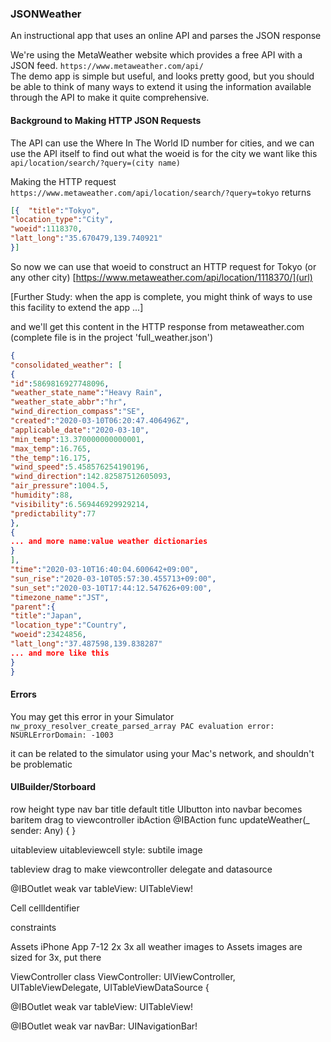 ### JSONWeather
An instructional app that uses an online API and parses the JSON response

We're using the MetaWeather website which provides a free API with a JSON feed. `https://www.metaweather.com/api/`  
The demo app is simple but useful, and looks pretty good, but you should be able to think of many ways to extend it using the information available through the API to make it quite comprehensive.


#### Background to Making HTTP JSON Requests


The API can use the Where In The World ID number for cities, and we can use the API itself to find out what the woeid is for the city we want like this `api/location/search/?query=(city name)`

Making the HTTP request `https://www.metaweather.com/api/location/search/?query=tokyo` returns
```JSON 
[{	"title":"Tokyo",
"location_type":"City",
"woeid":1118370,
"latt_long":"35.670479,139.740921"
}]  
```  

So now we can use that woeid to construct an HTTP request for Tokyo (or any other city)
[https://www.metaweather.com/api/location/1118370/](url)

[Further Study: when the app is complete, you might think of ways to use this facility to extend the app ...]

and we'll get this content in the HTTP response from metaweather.com (complete file is in the project 'full_weather.json')
```json
{
"consolidated_weather": [  
{
"id":5869816927748096,
"weather_state_name":"Heavy Rain",
"weather_state_abbr":"hr",
"wind_direction_compass":"SE",
"created":"2020-03-10T06:20:47.406496Z",
"applicable_date":"2020-03-10",
"min_temp":13.370000000000001,
"max_temp":16.765,
"the_temp":16.175,
"wind_speed":5.458576254190196,
"wind_direction":142.82587512605093,
"air_pressure":1004.5,
"humidity":88,
"visibility":6.569446929929214,
"predictability":77		
},
{
... and more name:value weather dictionaries 
}
],		
"time":"2020-03-10T16:40:04.600642+09:00",
"sun_rise":"2020-03-10T05:57:30.455713+09:00",
"sun_set":"2020-03-10T17:44:12.547626+09:00",
"timezone_name":"JST",
"parent":{
"title":"Japan",
"location_type":"Country",
"woeid":23424856,
"latt_long":"37.487598,139.838287"
... and more like this
}
}
```
#### Errors

You may get this error in your Simulator  
`nw_proxy_resolver_create_parsed_array PAC evaluation error: NSURLErrorDomain: -1003`

it can be related to the simulator using your Mac's network, and shouldn't be problematic



#### UIBuilder/Storboard

row height
type
nav bar
title
default title
UIbutton into navbar
becomes baritem
drag to viewcontroller ibAction
@IBAction func updateWeather(_ sender: Any) {
}

uitableview
uitableviewcell
style: subtile
image

tableview drag to make viewcontroller delegate and datasource

@IBOutlet weak var tableView: UITableView!


Cell 
cellIdentifier

constraints

Assets
iPhone App 7-12 2x 3x
all weather images to Assets
images are sized for 3x, put there

ViewController
class ViewController: UIViewController, UITableViewDelegate, UITableViewDataSource {

@IBOutlet weak var tableView: UITableView!

@IBOutlet weak var navBar: UINavigationBar!





